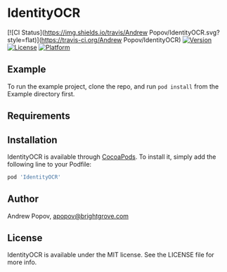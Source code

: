 # IdentityOCR

[![CI Status](https://img.shields.io/travis/Andrew Popov/IdentityOCR.svg?style=flat)](https://travis-ci.org/Andrew Popov/IdentityOCR)
[![Version](https://img.shields.io/cocoapods/v/IdentityOCR.svg?style=flat)](https://cocoapods.org/pods/IdentityOCR)
[![License](https://img.shields.io/cocoapods/l/IdentityOCR.svg?style=flat)](https://cocoapods.org/pods/IdentityOCR)
[![Platform](https://img.shields.io/cocoapods/p/IdentityOCR.svg?style=flat)](https://cocoapods.org/pods/IdentityOCR)

## Example

To run the example project, clone the repo, and run `pod install` from the Example directory first.

## Requirements

## Installation

IdentityOCR is available through [CocoaPods](https://cocoapods.org). To install
it, simply add the following line to your Podfile:

```ruby
pod 'IdentityOCR'
```

## Author

Andrew Popov, apopov@brightgrove.com

## License

IdentityOCR is available under the MIT license. See the LICENSE file for more info.
